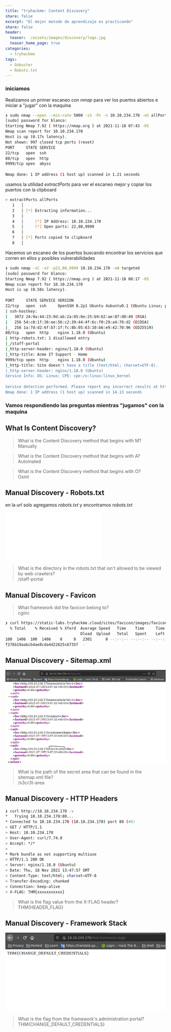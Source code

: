 ```yaml
---
title: "tryhackme: Content Discovery"
share: false
excerpt: "El mejor metodo de aprendizaje es practicando"
share: false
header:
  teaser:  /assets/images/discovery/logo.jpg
  teaser_home_page: true
categories:
  - tryhackme
tags:
  - Gobuster
  - Robots.txt
---
```



### iniciamos 

Realizamos un primer escaneo con *nmap* para ver los puertos abiertos e iniciar a "jugar" con la maquina

```bash
❯ sudo nmap --open --min-rate 5000 -sS -Pn -n 10.10.234.170 -oG allPorts
[sudo] password for blanco: 
Starting Nmap 7.92 ( https://nmap.org ) at 2021-11-18 07:43 -05
Nmap scan report for 10.10.234.170
Host is up (0.17s latency).
Not shown: 997 closed tcp ports (reset)
PORT     STATE SERVICE
22/tcp   open  ssh
80/tcp   open  http
9999/tcp open  abyss

Nmap done: 1 IP address (1 host up) scanned in 1.21 seconds
```
usamos la utilidad *extractPorts* para ver el escaneo mejor y copiar los puertos con la clipboard

```bash
> extractPorts allPorts
   1   │ 
   2   │ [*] Extracting information...
   3   │ 
   4   │     [*] IP Address: 10.10.234.170
   5   │     [*] Open ports: 22,80,9999
   6   │ 
   7   │ [*] Ports copied to clipboard
   8   │ 
```
Hacemos un escaneo de los puertos buscando encontrar los servicios que corren en ellos y posibles vulnerabilidades

```bash
❯ sudo nmap -sC -sV -p22,80,9999 10.10.234.170 -oN targeted
[sudo] password for blanco: 
Starting Nmap 7.92 ( https://nmap.org ) at 2021-11-18 08:17 -05
Nmap scan report for 10.10.234.170
Host is up (0.58s latency).

PORT     STATE SERVICE VERSION
22/tcp   open  ssh     OpenSSH 8.2p1 Ubuntu 4ubuntu0.1 (Ubuntu Linux; protocol 2.0)
| ssh-hostkey: 
|   3072 24:9a:44:23:9d:ab:2a:85:0e:25:b9:62:ae:87:d0:49 (RSA)
|   256 54:c0:1f:36:ee:56:c2:39:44:4f:6c:f0:29:a4:76:d2 (ECDSA)
|_  256 1a:7d:d2:6f:b7:1f:fc:8b:05:63:10:b6:e9:42:70:96 (ED25519)
80/tcp   open  http    nginx 1.18.0 (Ubuntu)
| http-robots.txt: 1 disallowed entry 
|_/staff-portal
|_http-server-header: nginx/1.18.0 (Ubuntu)
|_http-title: Acme IT Support - Home
9999/tcp open  http    nginx 1.18.0 (Ubuntu)
|_http-title: Site doesn't have a title (text/html; charset=UTF-8).
|_http-server-header: nginx/1.18.0 (Ubuntu)
Service Info: OS: Linux; CPE: cpe:/o:linux:linux_kernel

Service detection performed. Please report any incorrect results at https://nmap.org/submit/ .
Nmap done: 1 IP address (1 host up) scanned in 14.13 seconds
```


### Vamos respondiendo las preguntas mientras "jugamos" con la maquina

## What Is Content Discovery? 

> What is the Content Discovery method that begins with M?  
> Manually

> What is the Content Discovery method that begins with A?  
> Automated

> What is the Content Discovery method that begins with O?  
> Osint

## Manual Discovery - Robots.txt 

en la _url_ solo agregamos _robots.txt_ y encontramos *robots.txt*

![robots.txt](/assets/images/discory/robots.txt)

> What is the directory in the robots.txt that isn't allowed to be viewed by web crawlers?  
> /staff-portal

## Manual Discovery - Favicon 

> What framework did the favicon belong to?  
> cgiirc

```bash
❯ curl https://static-labs.tryhackme.cloud/sites/favicon/images/favicon.ico | md5sum
  % Total    % Received % Xferd  Average Speed   Time    Time     Time  Current
                                 Dload  Upload   Total   Spent    Left  Speed
100  1406  100  1406    0     0   2301      0 --:--:-- --:--:-- --:--:--  2297
f276b19aabcb4ae8cda4d22625c6735f  -
```

## Manual Discovery - Sitemap.xml 

![sitemap](/assets/images/discovery/sitemap.png)

>What is the path of the secret area that can be found in the sitemap.xml file?  
> /s3cr3t-area

## Manual Discovery - HTTP Headers 

```bash
❯ curl http://10.10.234.170 -v
*   Trying 10.10.234.170:80...
* Connected to 10.10.234.170 (10.10.234.170) port 80 (#0)
> GET / HTTP/1.1
> Host: 10.10.234.170
> User-Agent: curl/7.74.0
> Accept: */*
> 
* Mark bundle as not supporting multiuse
< HTTP/1.1 200 OK
< Server: nginx/1.18.0 (Ubuntu)
< Date: Thu, 18 Nov 2021 13:47:57 GMT
< Content-Type: text/html; charset=UTF-8
< Transfer-Encoding: chunked
< Connection: keep-alive
< X-FLAG: THM{xxxxxxxxxxx}
```
> What is the flag value from the X-FLAG header?  
> THM{HEADER_FLAG}

## Manual Discovery - Framework Stack 

![login](/assets/images/discovery/login.png)

> What is the flag from the framework's administration portal?  
> THM{CHANGE_DEFAULT_CREDENTIALS}


